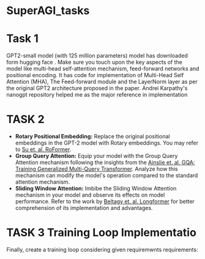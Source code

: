 # SuperAGI_tasks
# Task 1 
GPT2-small model (with 125 million parameters) model has downloaded form hugging face . Make sure you touch upon the key aspects of the model like multi-head self-attention mechanism, feed-forward networks and positional encoding.
It has code for implementation of Multi-Head Self Attention (MHA), The Feed-forward module and the LayerNorm layer as per the original GPT2 architecture proposed in the paper. Andrei Karpathy's nanogpt repository helped me as the major reference in implementation

# TASK 2
- **Rotary Positional Embedding:** Replace the original positional embeddings in the GPT-2 model with Rotary embeddings. You may refer to [Su et. al. RoFormer](https://arxiv.org/pdf/2104.09864.pdf).
- **Group Query Attention:** Equip your model with the Group Query Attention mechanism following the insights from the [Ainslie et. al. GQA: Training Generalized Multi-Query Transformer](https://arxiv.org/pdf/2305.13245v2.pdf). Analyze how this mechanism can modify the model's operation compared to the standard attention mechanism.
- **Sliding Window Attention:** Imbibe the Sliding Window Attention mechanism in your model and observe its effects on model performance. Refer to the work by [Beltagy et. al. Longformer](https://arxiv.org/pdf/2004.05150v2.pdf) for better comprehension of its implementation and advantages.

# TASK 3 Training Loop Implementatio
Finally, create a training loop considering given requiremwnts requirements:
